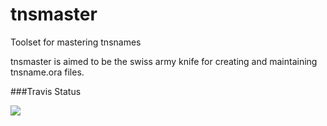 # tnsmaster

Toolset for mastering tnsnames

tnsmaster is aimed to be the swiss army knife for creating and maintaining tnsname.ora files.



###Travis Status

<a href="https://travis-ci.org/difu/tnsmaster"><img src="https://travis-ci.org/difu/tnsmaster.svg"></a>
